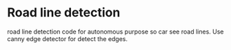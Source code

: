 # Road line detection
road line detection code for autonomous purpose so car see road lines.
Use canny edge detector for detect the edges.
